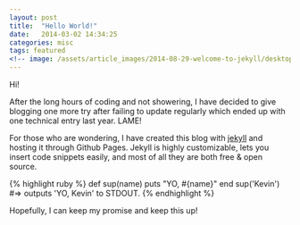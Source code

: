 ```yaml
---
layout: post
title:  "Hello World!"
date:   2014-03-02 14:34:25
categories: misc
tags: featured
<!-- image: /assets/article_images/2014-08-29-welcome-to-jekyll/desktop.jpg -->
---
```

Hi! 

After the long hours of coding and not showering, I have decided to give blogging one more try after failing to update regularly which ended up with one technical entry last year. LAME!

For those who are wondering, I have created this blog with [jekyll](http://jekyllrb.com) and hosting it through Github Pages. Jekyll is highly customizable, lets you insert code snippets easily, and most of all they are both free & open source.

{% highlight ruby %}
def sup(name)
  puts "YO, #{name}"
end
sup('Kevin')
#=> outputs 'YO, Kevin' to STDOUT.
{% endhighlight %}

Hopefully, I can keep my promise and keep this up!